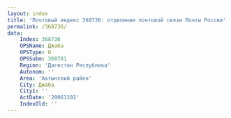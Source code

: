 ```yaml
---
layout: index
title: 'Почтовый индекс 368736: отделение почтовой связи Почты России'
permalink: /368736/
data:
    Index: 368736
    OPSName: Джаба
    OPSType: О
    OPSSubm: 368781
    Region: 'Дагестан Республика'
    Autonom: ''
    Area: 'Ахтынский район'
    City: Джаба
    City1: ''
    ActDate: '20061102'
    IndexOld: ''
---
```

